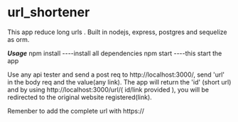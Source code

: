 # url_shortener
This app  reduce long urls . Built in nodejs, express, postgres and sequelize as orm. 

***Usage***
npm install   ----install all dependencies
npm start  ----this start the app

Use any api tester and send a post req to http://localhost:3000/, send  'url' in the body req and the value(any link). The app will return the 'id' (short url) and by using http://localhost:3000/url/( id/link provided ), you will be redirected to the original website registered(link).

Remenber to add the complete url with https://
